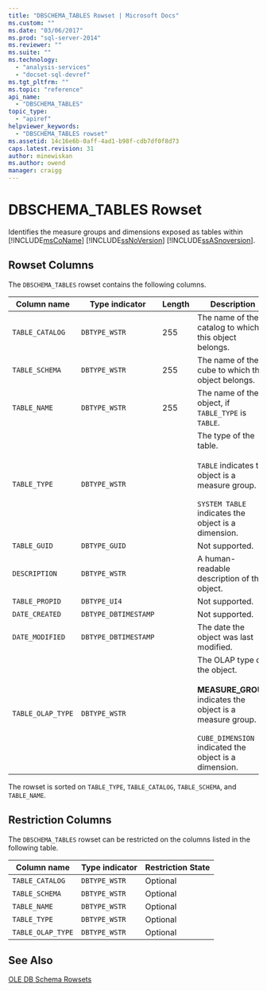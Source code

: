 ```yaml
---
title: "DBSCHEMA_TABLES Rowset | Microsoft Docs"
ms.custom: ""
ms.date: "03/06/2017"
ms.prod: "sql-server-2014"
ms.reviewer: ""
ms.suite: ""
ms.technology: 
  - "analysis-services"
  - "docset-sql-devref"
ms.tgt_pltfrm: ""
ms.topic: "reference"
api_name: 
  - "DBSCHEMA_TABLES"
topic_type: 
  - "apiref"
helpviewer_keywords: 
  - "DBSCHEMA_TABLES rowset"
ms.assetid: 14c16e6b-0aff-4ad1-b98f-cdb7df0f8d73
caps.latest.revision: 31
author: minewiskan
ms.author: owend
manager: craigg
---
```

# DBSCHEMA_TABLES Rowset
  Identifies the measure groups and dimensions exposed as tables within [!INCLUDE[msCoName](../../../includes/msconame-md.md)] [!INCLUDE[ssNoVersion](../../../includes/ssnoversion-md.md)] [!INCLUDE[ssASnoversion](../../../includes/ssasnoversion-md.md)].  
  
## Rowset Columns  
 The `DBSCHEMA_TABLES` rowset contains the following columns.  
  
|Column name|Type indicator|Length|Description|  
|-----------------|--------------------|------------|-----------------|  
|`TABLE_CATALOG`|`DBTYPE_WSTR`|255|The name of the catalog to which this object belongs.|  
|`TABLE_SCHEMA`|`DBTYPE_WSTR`|255|The name of the cube to which this object belongs.|  
|`TABLE_NAME`|`DBTYPE_WSTR`|255|The name of the object, if `TABLE_TYPE` is `TABLE`.|  
|`TABLE_TYPE`|`DBTYPE_WSTR`||The type of the table.<br /><br /> `TABLE` indicates the object is a measure group.<br /><br /> `SYSTEM TABLE` indicates the object is a dimension.|  
|`TABLE_GUID`|`DBTYPE_GUID`||Not supported.|  
|`DESCRIPTION`|`DBTYPE_WSTR`||A human-readable description of the object.|  
|`TABLE_PROPID`|`DBTYPE_UI4`||Not supported.|  
|`DATE_CREATED`|`DBTYPE_DBTIMESTAMP`||Not supported.|  
|`DATE_MODIFIED`|`DBTYPE_DBTIMESTAMP`||The date the object was last modified.|  
|`TABLE_OLAP_TYPE`|`DBTYPE_WSTR`||The OLAP type of the object.<br /><br /> **MEASURE_GROUP** indicates the object is a measure group.<br /><br /> `CUBE_DIMENSION` indicated the object is a dimension.|  
  
 The rowset is sorted on `TABLE_TYPE`, `TABLE_CATALOG`, `TABLE_SCHEMA`, and `TABLE_NAME`.  
  
## Restriction Columns  
 The `DBSCHEMA_TABLES` rowset can be restricted on the columns listed in the following table.  
  
|Column name|Type indicator|Restriction State|  
|-----------------|--------------------|-----------------------|  
|`TABLE_CATALOG`|`DBTYPE_WSTR`|Optional|  
|`TABLE_SCHEMA`|`DBTYPE_WSTR`|Optional|  
|`TABLE_NAME`|`DBTYPE_WSTR`|Optional|  
|`TABLE_TYPE`|`DBTYPE_WSTR`|Optional|  
|`TABLE_OLAP_TYPE`|`DBTYPE_WSTR`|Optional|  
  
## See Also  
 [OLE DB Schema Rowsets](ole-db-schema-rowsets.md)  
  
  
